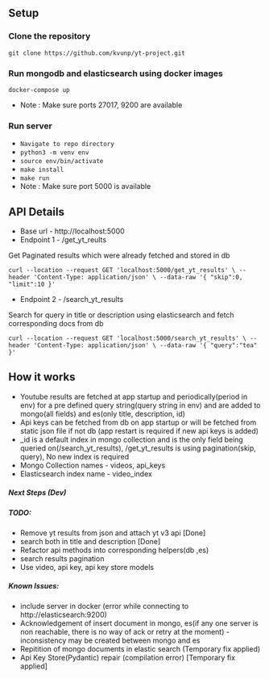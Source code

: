 ## Setup
### Clone the repository
`
git clone https://github.com/kvunp/yt-project.git
`

### Run mongodb and elasticsearch using docker images
`
docker-compose up
`
* Note : Make sure ports 27017, 9200 are available

### Run server
* `
Navigate to repo directory
`
* `
python3 -m venv env
` 
* `
source env/bin/activate
`
* `
make install
`
* `
make run
`
* Note : Make sure port 5000 is available

## API Details
* Base url - http://localhost:5000
* Endpoint 1 - /get_yt_reults

Get Paginated results which were already fetched and stored in db

`
curl --location --request GET 'localhost:5000/get_yt_results' \
--header 'Content-Type: application/json' \
--data-raw '{
    "skip":0,
    "limit":10
}'
`
* Endpoint 2 - /search_yt_results

Search for query in title or description using elasticsearch and fetch corresponding docs from db

`
curl --location --request GET 'localhost:5000/search_yt_results' \
--header 'Content-Type: application/json' \
--data-raw '{
    "query":"tea"
}'
`
## How it works
* Youtube results are fetched at app startup and periodically(period in env) for a pre defined query string(query string in env) and are added to mongo(all fields) and es(only title, description, id)
* Api keys can be fetched from db on app startup or will be fetched from static json file if not db (app restart is required if new api keys is added)
* _id is a default index in mongo collection and is the only field being queried on(/search_yt_results), /get_yt_results is using pagination(skip, query), No new index is required
* Mongo Collection names - videos, api_keys
* Elasticsearch index name - video_index

##### Next Steps (Dev)
##### TODO:
* Remove yt results from json and attach yt v3 api [Done]
* search both in title and description [Done]
* Refactor api methods into corresponding helpers(db ,es)
* search results pagination
* Use video, api key, api key store models

##### Known Issues:
* include server in docker (error while connecting to http://elasticsearch:9200)
* Acknowledgement of insert document in mongo, es(if any one server is non reachable, there is no way of ack or retry at the moment) - inconsistency may be created between mongo and es
* Repitition of mongo documents in elastic search (Temporary fix applied)
* Api Key Store(Pydantic) repair (compilation error) [Temporary fix applied]
